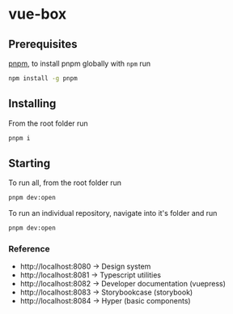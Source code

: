 # vue-box

## Prerequisites

[pnpm](https://pnpm.io/installation), to install pnpm globally with `npm` run 

```bash
npm install -g pnpm
```

## Installing

From the root folder run

```bash
pnpm i
```

## Starting

To run all, from the root folder run
```bash
pnpm dev:open
```

To run an individual repository, navigate into it's folder and run
```bash
pnpm dev:open
```

### Reference

- http://localhost:8080 → Design system
- http://localhost:8081 → Typescript utilities
- http://localhost:8082 → Developer documentation (vuepress)
- http://localhost:8083 → Storybookcase (storybook)
- http://localhost:8084 → Hyper (basic components)